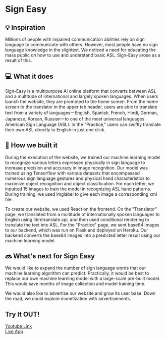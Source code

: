 # Sign Easy

## 💡 Inspiration
Millions of people with impaired communication abilities rely on sign language to communicate with others. However, most people have no sign language knowledge in the slightest. We noticed a need for educating the mass public on how to use and understand basic ASL. Sign-Easy arose as a result of this.

## 💻 What it does
Sign-Easy is a multipurpose AI online platform that converts between ASL and a multitude of international and largely spoken languages. When users launch the website, they are prompted to the home screen. From the home screen to the translator in the upper tab header, users are able to translate text from a variety of languagesーEnglish, Spanish, French, Hindi, German, Japanese, Korean, Russianーto one of the most universal languages: American Sign Language (ASL). In the "Practice," users can swiftly translate their own ASL directly to English in just one click.

## 🔨 How we built it
During the execution of the website, we trained our machine learning model to recognize various letters expressed physically in sign language to increase precision and accuracy in image recognition. Our model was trained using Tensorflow with various datasets that encompassed numerous sign language gestures and physical hand characteristics to maximize object recognition and object classification. For each letter, we inputted 15 images to train the model in recognizing ASL hand patterns. During training, we used imglabel to give each image a corresponding xml file.

To create our website, we used React on the frontend. On the "Translator" page, we translated from a multitude of internationally spoken languages to English using libretranslate api, and then used conditional rendering to translate the text into ASL. For the "Practice" page, we sent base64 images to our backend, which was run on Flask and deployed on Heroku. Our backend converts the base64 images into a predicted letter result using our machine learning model.

## 🔜 What's next for Sign Easy

We would like to expand the number of sign language words that our machine learning algorithm can predict. Practically, it would be best to replace our own machine learning model with a large-scale pre-built model. This would save months of image collection and model training time.

We would also like to advertise our website and grow its user base. Down the road, we could explore monetization with advertisements.

## Try It OUT!
[Youtube Link](https://www.youtube.com/watch?v=L3NoBqH5a7g&ab_channel=AkhilKammila)
<br />
[Live App](https://akhilkammila.github.io/signeasy-app/)
